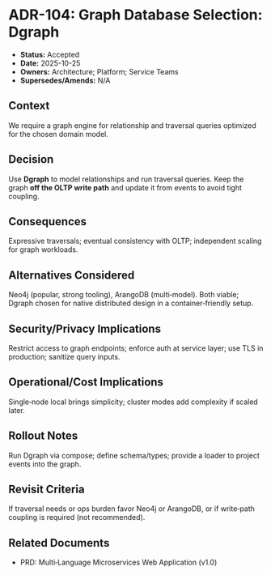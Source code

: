 # ADR-104: Graph Database Selection: Dgraph

- **Status:** Accepted
- **Date:** 2025-10-25
- **Owners:** Architecture; Platform; Service Teams
- **Supersedes/Amends:** N/A

## Context
We require a graph engine for relationship and traversal queries optimized for the chosen domain model.

## Decision
Use **Dgraph** to model relationships and run traversal queries. Keep the graph **off the OLTP write path** and update it from events to avoid tight coupling.

## Consequences
Expressive traversals; eventual consistency with OLTP; independent scaling for graph workloads.

## Alternatives Considered
Neo4j (popular, strong tooling), ArangoDB (multi‑model). Both viable; Dgraph chosen for native distributed design in a container‑friendly setup.

## Security/Privacy Implications
Restrict access to graph endpoints; enforce auth at service layer; use TLS in production; sanitize query inputs.

## Operational/Cost Implications
Single‑node local brings simplicity; cluster modes add complexity if scaled later.

## Rollout Notes
Run Dgraph via compose; define schema/types; provide a loader to project events into the graph.

## Revisit Criteria
If traversal needs or ops burden favor Neo4j or ArangoDB, or if write‑path coupling is required (not recommended).

## Related Documents
- PRD: Multi‑Language Microservices Web Application (v1.0)
